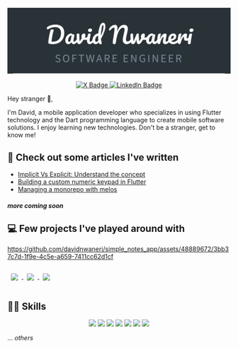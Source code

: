 <!--BANNER IMAGE AND SOCIAL LINKS-->
![David](assets/micard.jpeg "Your friendly neighborhood Flutter Dev")

<p align="center">
  <a href="https://twitter.com/davidnwaneri">
    <img src="https://img.shields.io/badge/Profile-informational?style=for-the-badge&logo=x&logoColor=white&color=000000" alt="X Badge">
  </a>
  <a href="https://www.linkedin.com/in/davidnwaneri/">
    <img src="https://img.shields.io/badge/LinkedIn-Profile-informational?style=for-the-badge&logo=linkedin&logoColor=white&color=0072B1" alt="LinkedIn Badge">
  </a>
</p>

<!--ABOUT ME-->
<p>Hey stranger 👋,</p>
I'm David, a mobile application developer who specializes in using Flutter technology and the Dart programming language to create mobile software solutions. I enjoy learning new technologies. Don't be a stranger, get to know me!</p>

<!--WRITTEN ARTICLES-->
## 📑 Check out some articles I've written
- [Implicit Vs Explicit: Understand the concept](https://davidnwaneri.hashnode.dev/implicit-vs-explicit-understand-the-concept-e5ebaca02471)
- [Building a custom numeric keypad in Flutter](https://davidnwaneri.hashnode.dev/building-a-custom-numeric-keypad-in-flutter)
- [Managing a monorepo with melos](https://davidnwaneri.hashnode.dev/a-concise-guide-to-managing-a-monorepo-in-a-dart-project-with-melos)
##### *more coming soon*

<!--PROJECTS/REPOS-->
## 💻 Few projects I've played around with

https://github.com/davidnwaneri/simple_notes_app/assets/48889672/3bb37c7d-1f9e-4c5e-a659-7411cc62d1cf

<!--flutter apprentice playground-->
<a href="https://github.com/davidnwaneri/fooderlich_app">
  <img align="center" style="margin:1rem 0.5rem" src="https://github.com/davidnwaneri/fooderlich_app/blob/main/assets/app1.gif?raw=true" width="260" />
</a>
<!--simple e-commerce app-->
<a href="https://github.com/davidnwaneri/simple_ecommerce_app">
  <img align="center" style="margin:1rem 0.5rem" src="https://github.com/davidnwaneri/simple_ecommerce_app/blob/main/assets/device-2022-07-08-162909.gif?raw=true" width="260" />
</a>
<!--clima-->
<a href="https://github.com/davidnwaneri/clima">
  <img align="center" style="margin:1rem 0.5rem" src="https://github.com/davidnwaneri/clima/blob/main/output/clima-project.gif?raw=true" width="260"/>
</a>

<!--SKILLS-->
## 🦾🧠 Skills
<p align="center">
  <img src="https://img.shields.io/badge/Flutter-informational?style=for-the-badge&logo=flutter&logoColor=00bded&color=015393">
  <img src="https://img.shields.io/badge/Dart-informational?style=for-the-badge&logo=dart&logoColor=2cb7f6&color=03589c">
  <img src="https://img.shields.io/badge/Firebase-informational?style=for-the-badge&logo=firebase&logoColor=f2c129&color=white">
  <img src="https://img.shields.io/badge/Git-informational?style=for-the-badge&logo=git&logoColor=e44c30&color=3a2b00">
  <img src="https://img.shields.io/badge/Github-informational?style=for-the-badge&logo=github&logoColor=181717&color=white">
  <img src="https://img.shields.io/badge/Github Actions-informational?style=for-the-badge&logo=githubactions&logoColor=2088FF&color=white">
  <img src="https://img.shields.io/badge/Codemagic-informational?style=for-the-badge&logo=codemagic&logoColor=F45E3F&color=white">
</p>

... <i>others</i>


<!---
davidnwaneri/davidnwaneri is a ✨ special ✨ repository because its `README.md` (this file) appears on your GitHub profile.
You can click the Preview link to take a look at your changes.
--->
